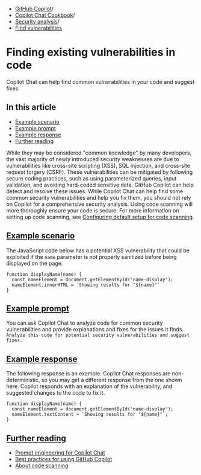   * [GitHub Copilot](https://docs.github.com/en/copilot "GitHub Copilot")/
  * [Copilot Chat Cookbook](https://docs.github.com/en/copilot/copilot-chat-cookbook "Copilot Chat Cookbook")/
  * [Security analysis](https://docs.github.com/en/copilot/copilot-chat-cookbook/security-analysis "Security analysis")/
  * [Find vulnerabilities](https://docs.github.com/en/copilot/copilot-chat-cookbook/security-analysis/finding-existing-vulnerabilities-in-code "Find vulnerabilities")


# Finding existing vulnerabilities in code
Copilot Chat can help find common vulnerabilities in your code and suggest fixes.
## In this article
  * [Example scenario](https://docs.github.com/en/copilot/copilot-chat-cookbook/security-analysis/finding-existing-vulnerabilities-in-code#example-scenario)
  * [Example prompt](https://docs.github.com/en/copilot/copilot-chat-cookbook/security-analysis/finding-existing-vulnerabilities-in-code#example-prompt)
  * [Example response](https://docs.github.com/en/copilot/copilot-chat-cookbook/security-analysis/finding-existing-vulnerabilities-in-code#example-response)
  * [Further reading](https://docs.github.com/en/copilot/copilot-chat-cookbook/security-analysis/finding-existing-vulnerabilities-in-code#further-reading)


While they may be considered "common knowledge" by many developers, the vast majority of newly introduced security weaknesses are due to vulnerabilities like cross-site scripting (XSS), SQL injection, and cross-site request forgery (CSRF). These vulnerabilities can be mitigated by following secure coding practices, such as using parameterized queries, input validation, and avoiding hard-coded sensitive data. GitHub Copilot can help detect and resolve these issues.
While Copilot Chat can help find some common security vulnerabilities and help you fix them, you should not rely on Copilot for a comprehensive security analysis. Using code scanning will more thoroughly ensure your code is secure. For more information on setting up code scanning, see [Configuring default setup for code scanning](https://docs.github.com/en/code-security/code-scanning/enabling-code-scanning/configuring-default-setup-for-code-scanning).
## [Example scenario](https://docs.github.com/en/copilot/copilot-chat-cookbook/security-analysis/finding-existing-vulnerabilities-in-code#example-scenario)
The JavaScript code below has a potential XSS vulnerability that could be exploited if the `name` parameter is not properly sanitized before being displayed on the page.
```
function displayName(name) {
  const nameElement = document.getElementById('name-display');
  nameElement.innerHTML = `Showing results for "${name}"`
}

```

## [Example prompt](https://docs.github.com/en/copilot/copilot-chat-cookbook/security-analysis/finding-existing-vulnerabilities-in-code#example-prompt)
You can ask Copilot Chat to analyze code for common security vulnerabilities and provide explanations and fixes for the issues it finds.
`Analyze this code for potential security vulnerabilities and suggest fixes.`
## [Example response](https://docs.github.com/en/copilot/copilot-chat-cookbook/security-analysis/finding-existing-vulnerabilities-in-code#example-response)
The following response is an example. Copilot Chat responses are non-deterministic, so you may get a different response from the one shown here.
Copilot responds with an explanation of the vulnerability, and suggested changes to the code to fix it.
```
function displayName(name) {
  const nameElement = document.getElementById('name-display');
  nameElement.textContent = `Showing results for "${name}"`;
}

```

## [Further reading](https://docs.github.com/en/copilot/copilot-chat-cookbook/security-analysis/finding-existing-vulnerabilities-in-code#further-reading)
  * [Prompt engineering for Copilot Chat](https://docs.github.com/en/copilot/using-github-copilot/prompt-engineering-for-github-copilot)
  * [Best practices for using GitHub Copilot](https://docs.github.com/en/copilot/using-github-copilot/best-practices-for-using-github-copilot)
  * [About code scanning](https://docs.github.com/en/code-security/code-scanning/introduction-to-code-scanning/about-code-scanning)


